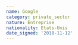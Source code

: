 ```yaml
---
name: Google
category: private_sector
nature: Entreprise
nationality: Etats-Unis
date_signed: '2018-11-12'
---
```

    